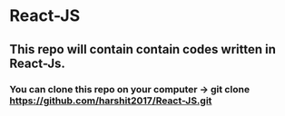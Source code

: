 # React-JS
## This repo will contain contain codes written in React-Js.
### You can clone this repo on your computer ->  git clone https://github.com/harshit2017/React-JS.git
                    